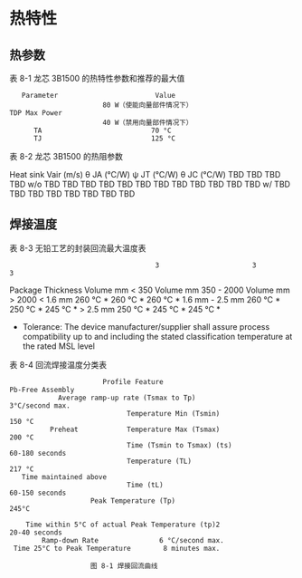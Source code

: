 热特性
======

热参数
------

表 8-1 龙芯 3B1500 的热特性参数和推荐的最大值

       Parameter                        Value
                           80 W（使能向量部件情况下）
    TDP Max Power
                           40 W（禁用向量部件情况下）
          TA                           70 °C
          TJ                           125 °C

表 8-2 龙芯 3B1500 的热阻参数

Heat sink           Vair (m/s)       θ JA (°C/W)         ψ JT (°C/W)      θ JC (°C/W)
                      TBD               TBD                 TBD               TBD
  w/o                 TBD               TBD                 TBD               TBD
                      TBD               TBD                 TBD               TBD
                      TBD               TBD                 TBD               TBD
   w/                 TBD               TBD                 TBD               TBD
                      TBD               TBD                 TBD               TBD



焊接温度
--------

表 8-3 无铅工艺的封装回流最大温度表

                                        3                       3                                3
  Package Thickness          Volume mm < 350         Volume mm 350 - 2000            Volume mm > 2000
        < 1.6 mm                 260 °C *                     260 °C *                     260 °C *
     1.6 mm - 2.5 mm             260 °C *                     250 °C *                     245 °C *
        > 2.5 mm                 250 °C *                     245 °C *                     245 °C *

* Tolerance: The device manufacturer/supplier shall assure process compatibility up to and
including the stated classification temperature at the rated MSL level


表 8-4 回流焊接温度分类表

                           Profile Feature                                    Pb-Free Assembly
                Average ramp-up rate (Tsmax to Tp)                            3°C/second max.
                                 Temperature Min (Tsmin)                         150 °C
              Preheat            Temperature Max (Tsmax)                         200 °C
                                 Time (Tsmin to Tsmax) (ts)                   60-180 seconds
                                 Temperature (TL)                                 217 °C
       Time maintained above
                                 Time (tL)                                    60-150 seconds
                        Peak Temperature (Tp)                                     245°C

        Time within 5°C of actual Peak Temperature (tp)2                       20-40 seconds
            Ramp-down Rate               6 °C/second max.
     Time 25°C to Peak Temperature        8 minutes max.

                        图 8-1 焊接回流曲线

